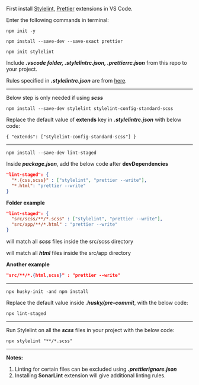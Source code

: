 First install [Stylelint](https://marketplace.visualstudio.com/items?itemName=stylelint.vscode-stylelint), [Prettier](https://marketplace.visualstudio.com/items?itemName=esbenp.prettier-vscode) extensions in VS Code.

Enter the following commands in terminal:

`npm init -y`

`npm install --save-dev --save-exact prettier`

`npm init stylelint`

Include **_.vscode folder, .stylelintrc.json, .prettierrc.json_** from this repo to your project.

Rules specified in **_.stylelintrc.json_** are from [here](https://stylelint.io/user-guide/rules).

***

Below step is only needed if using **_scss_**

`npm install --save-dev stylelint stylelint-config-standard-scss`

Replace the default value of **extends** key in **_.stylelintrc.json_** with below code:

`{
  "extends": ["stylelint-config-standard-scss"]
}`

***

`npm install --save-dev lint-staged`

Inside **_package.json_**, add the below code after **devDependencies**

``` json
"lint-staged": {
  "*.{css,scss}" : ["stylelint", "prettier --write"],
  "*.html": "prettier --write"
}
```


**Folder example**

``` json
"lint-staged": {
  "src/scss/**/*.scss" : ["stylelint", "prettier --write"],
  "src/app/**/*.html" : "prettier --write"
}
```

will match all **_scss_** files inside the src/scss directory

will match all **_html_** files inside the src/app directory

**Another example**

``` json
"src/**/*.{html,scss}" : "prettier --write"
```

***

`npx husky-init -and npm install`

Replace the default value inside **_.husky/pre-commit_**, with the below code:

`npx lint-staged`

***

Run Stylelint on all the **_scss_** files in your project with the below code:

`npx stylelint "**/*.scss"`

***

**Notes:**

1. Linting for certain files can be excluded using **_.prettierignore.json_**
2. Installing **SonarLint** extension will give additional linting rules.
